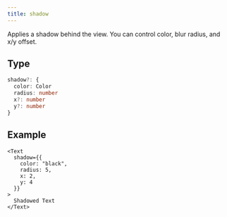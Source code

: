 ```yaml
---
title: shadow
---
```

Applies a shadow behind the view. You can control color, blur radius, and x/y offset.

## Type

```ts
shadow?: {
  color: Color
  radius: number
  x?: number
  y?: number
}
```

## Example

```tsx
<Text
  shadow={{
    color: "black",
    radius: 5,
    x: 2,
    y: 4
  }}
>
  Shadowed Text
</Text>
```
